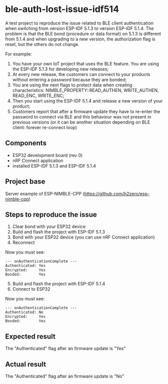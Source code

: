 # ble-auth-lost-issue-idf514
A test project to reproduce the issue related to BLE client authentication when switching from version ESP-IDF 5.1.3 to version ESP-IDF 5.1.4. 
The problem is that the BLE bond (procedure or data format) on 5.1.3 is different from 5.1.4 and when upgrading to a new version, the authorization flag is reset, but the others do not change.

For example:
1) You have your own IoT project that uses the BLE feature. You are using the ESP-IDF 5.1.3 for developing new releases;
2) At every new release, the customers can connect to your products without entering a password because they are bonded;
3) You are using the next flags to protect data when creating characteristics: NIMBLE_PROPERTY::READ_AUTHEN, WRITE_AUTHEN, READ_ENC, WRITE_ENC;
4) Then you start using the ESP-IDF 5.1.4 and release a new version of your product;
5) Customers report that after a firmware update they have to re-enter the password to connect via BLE and this behaviour was not present in previous versions (or it can be another situation depending on BLE client: forever re-connect loop)
## Components
- ESP32 development board (rev 0)
- nRF Connect application
- installed ESP-IDF 5.1.3 and ESP-IDF 5.1.4
## Project base
Server example of ESP-NIMBLE-CPP (https://github.com/h2zero/esp-nimble-cpp)
## Steps to reproduce the issue
1) Clear bond with your ESP32 device
2) Build and flash the project with ESP-IDF 5.1.3
3) Bond with your ESP32 device (you can use nRF Connect application)
4) Reconnect
   
Now you must see:
```
--- onAuthenticationComplete ---
Authenticated: Yes
Encrypted:     Yes
Bonded:        Yes
```
5) Build and flash the project with ESP-IDF 5.1.4
6) Connect to ESP32

Now you must see:
```
--- onAuthenticationComplete ---
Authenticated: No
Encrypted:     Yes
Bonded:        Yes
```
## Expected result
The "Authenticated" flag after an firmware update is "Yes"
## Actual result
The "Authenticated" flag after an firmware update is "No"
